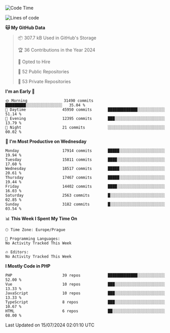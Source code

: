 <!--START_SECTION:waka-->
![Code Time](http://img.shields.io/badge/Code%20Time-1%2C583%20hrs%2058%20mins-blue)

![Lines of code](https://img.shields.io/badge/From%20Hello%20World%20I%27ve%20Written-28.4%20million%20lines%20of%20code-blue)

**🐱 My GitHub Data** 

> 📦 307.7 kB Used in GitHub's Storage 
 > 
> 🏆 36 Contributions in the Year 2024
 > 
> 💼 Opted to Hire
 > 
> 📜 52 Public Repositories 
 > 
> 🔑 53 Private Repositories 
 > 
**I'm an Early 🐤** 

```text
🌞 Morning                31490 commits       █████████░░░░░░░░░░░░░░░░   35.04 % 
🌆 Daytime                45950 commits       █████████████░░░░░░░░░░░░   51.14 % 
🌃 Evening                12395 commits       ███░░░░░░░░░░░░░░░░░░░░░░   13.79 % 
🌙 Night                  21 commits          ░░░░░░░░░░░░░░░░░░░░░░░░░   00.02 % 
```
📅 **I'm Most Productive on Wednesday** 

```text
Monday                   17914 commits       █████░░░░░░░░░░░░░░░░░░░░   19.94 % 
Tuesday                  15811 commits       ████░░░░░░░░░░░░░░░░░░░░░   17.60 % 
Wednesday                18517 commits       █████░░░░░░░░░░░░░░░░░░░░   20.61 % 
Thursday                 17467 commits       █████░░░░░░░░░░░░░░░░░░░░   19.44 % 
Friday                   14402 commits       ████░░░░░░░░░░░░░░░░░░░░░   16.03 % 
Saturday                 2563 commits        █░░░░░░░░░░░░░░░░░░░░░░░░   02.85 % 
Sunday                   3182 commits        █░░░░░░░░░░░░░░░░░░░░░░░░   03.54 % 
```


📊 **This Week I Spent My Time On** 

```text
🕑︎ Time Zone: Europe/Prague

💬 Programming Languages: 
No Activity Tracked This Week

🔥 Editors: 
No Activity Tracked This Week
```

**I Mostly Code in PHP** 

```text
PHP                      39 repos            █████████████░░░░░░░░░░░░   52.00 % 
Vue                      10 repos            ███░░░░░░░░░░░░░░░░░░░░░░   13.33 % 
JavaScript               10 repos            ███░░░░░░░░░░░░░░░░░░░░░░   13.33 % 
TypeScript               8 repos             ███░░░░░░░░░░░░░░░░░░░░░░   10.67 % 
HTML                     6 repos             ██░░░░░░░░░░░░░░░░░░░░░░░   08.00 % 
```




 Last Updated on 15/07/2024 02:01:10 UTC
<!--END_SECTION:waka-->
<!--
**AlexKratky/AlexKratky** is a ✨ _special_ ✨ repository because its `README.md` (this file) appears on your GitHub profile.

Here are some ideas to get you started:

- 🔭 I’m currently working on ...
- 🌱 I’m currently learning ...
- 👯 I’m looking to collaborate on ...
- 🤔 I’m looking for help with ...
- 💬 Ask me about ...
- 📫 How to reach me: ...
- 😄 Pronouns: ...
- ⚡ Fun fact: ...
-->

